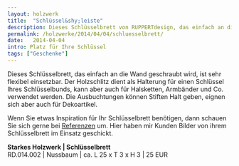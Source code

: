```yaml
---
layout: holzwerk
title:  "Schlüssel&shy;leiste"
description: Dieses Schlüsselbrett von RUPPERTdesign, das einfach an die Wand geschraubt wird, ist sehr flexibel einsetzbar.
permalink: /holzwerke/2014/04/04/schluesselbrett/
date:   2014-04-04 
intro: Platz für Ihre Schlüssel
tags: ["Geschenke"]
---
```


Dieses Schlüsselbrett, das einfach an die Wand geschraubt wird, ist sehr flexibel einsetzbar. 
Der Holzschlitz dient als Halterung für einen Schlüssel Ihres Schlüsselbunds, 
kann aber auch für Halsketten, Armbänder und Co. verwendet werden. 
Die Ausbuchtungen können Stiften Halt geben, eignen sich aber auch für Dekoartikel. 

Wenn Sie etwas Inspiration für Ihr Schlüsselbrett benötigen, 
dann schauen Sie sich gerne bei [Referenzen][1] um. 
Hier haben mir Kunden Bilder von ihrem Schlüsselbrett im Einsatz geschickt. 


**Starkes Holzwerk \| Schlüsselbrett**       
	RD.014.002  \| 	Nussbaum \| ca. L 25 x T 3 x H 3 \| 25 EUR


 [1]: /referenzen
